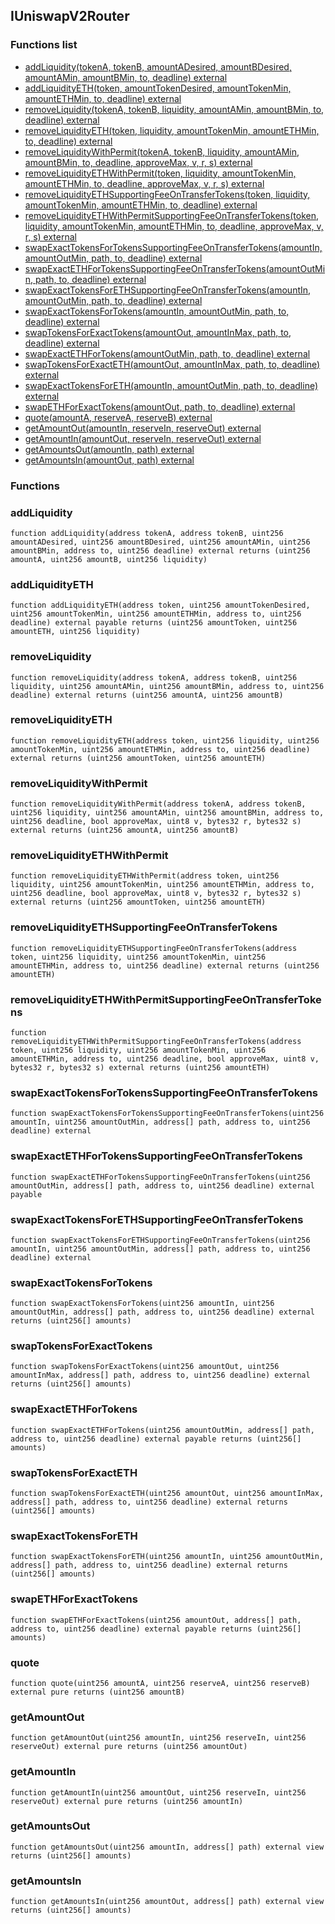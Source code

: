 
## IUniswapV2Router

### Functions list
- [addLiquidity(tokenA, tokenB, amountADesired, amountBDesired, amountAMin, amountBMin, to, deadline) external](#addliquidity)
- [addLiquidityETH(token, amountTokenDesired, amountTokenMin, amountETHMin, to, deadline) external](#addliquidityeth)
- [removeLiquidity(tokenA, tokenB, liquidity, amountAMin, amountBMin, to, deadline) external](#removeliquidity)
- [removeLiquidityETH(token, liquidity, amountTokenMin, amountETHMin, to, deadline) external](#removeliquidityeth)
- [removeLiquidityWithPermit(tokenA, tokenB, liquidity, amountAMin, amountBMin, to, deadline, approveMax, v, r, s) external](#removeliquiditywithpermit)
- [removeLiquidityETHWithPermit(token, liquidity, amountTokenMin, amountETHMin, to, deadline, approveMax, v, r, s) external](#removeliquidityethwithpermit)
- [removeLiquidityETHSupportingFeeOnTransferTokens(token, liquidity, amountTokenMin, amountETHMin, to, deadline) external](#removeliquidityethsupportingfeeontransfertokens)
- [removeLiquidityETHWithPermitSupportingFeeOnTransferTokens(token, liquidity, amountTokenMin, amountETHMin, to, deadline, approveMax, v, r, s) external](#removeliquidityethwithpermitsupportingfeeontransfertokens)
- [swapExactTokensForTokensSupportingFeeOnTransferTokens(amountIn, amountOutMin, path, to, deadline) external](#swapexacttokensfortokenssupportingfeeontransfertokens)
- [swapExactETHForTokensSupportingFeeOnTransferTokens(amountOutMin, path, to, deadline) external](#swapexactethfortokenssupportingfeeontransfertokens)
- [swapExactTokensForETHSupportingFeeOnTransferTokens(amountIn, amountOutMin, path, to, deadline) external](#swapexacttokensforethsupportingfeeontransfertokens)
- [swapExactTokensForTokens(amountIn, amountOutMin, path, to, deadline) external](#swapexacttokensfortokens)
- [swapTokensForExactTokens(amountOut, amountInMax, path, to, deadline) external](#swaptokensforexacttokens)
- [swapExactETHForTokens(amountOutMin, path, to, deadline) external](#swapexactethfortokens)
- [swapTokensForExactETH(amountOut, amountInMax, path, to, deadline) external](#swaptokensforexacteth)
- [swapExactTokensForETH(amountIn, amountOutMin, path, to, deadline) external](#swapexacttokensforeth)
- [swapETHForExactTokens(amountOut, path, to, deadline) external](#swapethforexacttokens)
- [quote(amountA, reserveA, reserveB) external](#quote)
- [getAmountOut(amountIn, reserveIn, reserveOut) external](#getamountout)
- [getAmountIn(amountOut, reserveIn, reserveOut) external](#getamountin)
- [getAmountsOut(amountIn, path) external](#getamountsout)
- [getAmountsIn(amountOut, path) external](#getamountsin)

### Functions
### addLiquidity

```solidity
function addLiquidity(address tokenA, address tokenB, uint256 amountADesired, uint256 amountBDesired, uint256 amountAMin, uint256 amountBMin, address to, uint256 deadline) external returns (uint256 amountA, uint256 amountB, uint256 liquidity)
```

### addLiquidityETH

```solidity
function addLiquidityETH(address token, uint256 amountTokenDesired, uint256 amountTokenMin, uint256 amountETHMin, address to, uint256 deadline) external payable returns (uint256 amountToken, uint256 amountETH, uint256 liquidity)
```

### removeLiquidity

```solidity
function removeLiquidity(address tokenA, address tokenB, uint256 liquidity, uint256 amountAMin, uint256 amountBMin, address to, uint256 deadline) external returns (uint256 amountA, uint256 amountB)
```

### removeLiquidityETH

```solidity
function removeLiquidityETH(address token, uint256 liquidity, uint256 amountTokenMin, uint256 amountETHMin, address to, uint256 deadline) external returns (uint256 amountToken, uint256 amountETH)
```

### removeLiquidityWithPermit

```solidity
function removeLiquidityWithPermit(address tokenA, address tokenB, uint256 liquidity, uint256 amountAMin, uint256 amountBMin, address to, uint256 deadline, bool approveMax, uint8 v, bytes32 r, bytes32 s) external returns (uint256 amountA, uint256 amountB)
```

### removeLiquidityETHWithPermit

```solidity
function removeLiquidityETHWithPermit(address token, uint256 liquidity, uint256 amountTokenMin, uint256 amountETHMin, address to, uint256 deadline, bool approveMax, uint8 v, bytes32 r, bytes32 s) external returns (uint256 amountToken, uint256 amountETH)
```

### removeLiquidityETHSupportingFeeOnTransferTokens

```solidity
function removeLiquidityETHSupportingFeeOnTransferTokens(address token, uint256 liquidity, uint256 amountTokenMin, uint256 amountETHMin, address to, uint256 deadline) external returns (uint256 amountETH)
```

### removeLiquidityETHWithPermitSupportingFeeOnTransferTokens

```solidity
function removeLiquidityETHWithPermitSupportingFeeOnTransferTokens(address token, uint256 liquidity, uint256 amountTokenMin, uint256 amountETHMin, address to, uint256 deadline, bool approveMax, uint8 v, bytes32 r, bytes32 s) external returns (uint256 amountETH)
```

### swapExactTokensForTokensSupportingFeeOnTransferTokens

```solidity
function swapExactTokensForTokensSupportingFeeOnTransferTokens(uint256 amountIn, uint256 amountOutMin, address[] path, address to, uint256 deadline) external
```

### swapExactETHForTokensSupportingFeeOnTransferTokens

```solidity
function swapExactETHForTokensSupportingFeeOnTransferTokens(uint256 amountOutMin, address[] path, address to, uint256 deadline) external payable
```

### swapExactTokensForETHSupportingFeeOnTransferTokens

```solidity
function swapExactTokensForETHSupportingFeeOnTransferTokens(uint256 amountIn, uint256 amountOutMin, address[] path, address to, uint256 deadline) external
```

### swapExactTokensForTokens

```solidity
function swapExactTokensForTokens(uint256 amountIn, uint256 amountOutMin, address[] path, address to, uint256 deadline) external returns (uint256[] amounts)
```

### swapTokensForExactTokens

```solidity
function swapTokensForExactTokens(uint256 amountOut, uint256 amountInMax, address[] path, address to, uint256 deadline) external returns (uint256[] amounts)
```

### swapExactETHForTokens

```solidity
function swapExactETHForTokens(uint256 amountOutMin, address[] path, address to, uint256 deadline) external payable returns (uint256[] amounts)
```

### swapTokensForExactETH

```solidity
function swapTokensForExactETH(uint256 amountOut, uint256 amountInMax, address[] path, address to, uint256 deadline) external returns (uint256[] amounts)
```

### swapExactTokensForETH

```solidity
function swapExactTokensForETH(uint256 amountIn, uint256 amountOutMin, address[] path, address to, uint256 deadline) external returns (uint256[] amounts)
```

### swapETHForExactTokens

```solidity
function swapETHForExactTokens(uint256 amountOut, address[] path, address to, uint256 deadline) external payable returns (uint256[] amounts)
```

### quote

```solidity
function quote(uint256 amountA, uint256 reserveA, uint256 reserveB) external pure returns (uint256 amountB)
```

### getAmountOut

```solidity
function getAmountOut(uint256 amountIn, uint256 reserveIn, uint256 reserveOut) external pure returns (uint256 amountOut)
```

### getAmountIn

```solidity
function getAmountIn(uint256 amountOut, uint256 reserveIn, uint256 reserveOut) external pure returns (uint256 amountIn)
```

### getAmountsOut

```solidity
function getAmountsOut(uint256 amountIn, address[] path) external view returns (uint256[] amounts)
```

### getAmountsIn

```solidity
function getAmountsIn(uint256 amountOut, address[] path) external view returns (uint256[] amounts)
```

